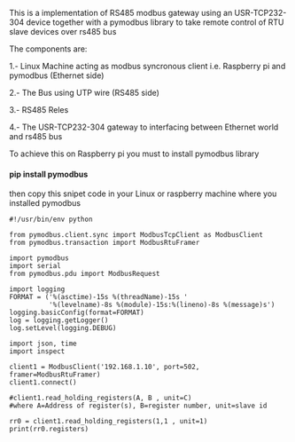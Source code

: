 This is a implementation of RS485 modbus gateway using an USR-TCP232-304 device together with a pymodbus library to take remote control of RTU slave devices over rs485 bus

The components are:

1.- Linux Machine acting as modbus syncronous client i.e. Raspberry pi and pymodbus (Ethernet side)

2.- The Bus using UTP wire (RS485 side)

3.- RS485 Reles

4.- The USR-TCP232-304 gateway to interfacing between Ethernet world and rs485 bus

To achieve this on Raspberry pi you must to install pymodbus library

#### pip install pymodbus

then copy this snipet code in your Linux or raspberry machine where you installed pymodbus

```
#!/usr/bin/env python

from pymodbus.client.sync import ModbusTcpClient as ModbusClient
from pymodbus.transaction import ModbusRtuFramer

import pymodbus
import serial
from pymodbus.pdu import ModbusRequest

import logging
FORMAT = ('%(asctime)-15s %(threadName)-15s '
          '%(levelname)-8s %(module)-15s:%(lineno)-8s %(message)s')
logging.basicConfig(format=FORMAT)
log = logging.getLogger()
log.setLevel(logging.DEBUG)

import json, time
import inspect

client1 = ModbusClient('192.168.1.10', port=502, framer=ModbusRtuFramer)
client1.connect()

#client1.read_holding_registers(A, B , unit=C)
#where A=Address of register(s), B=register number, unit=slave id

rr0 = client1.read_holding_registers(1,1 , unit=1)
print(rr0.registers)

```
